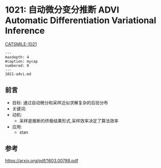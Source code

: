 # 1021: 自动微分变分推断 ADVI Automatic Differentiation Variational Inference


[CATSMILE-1021](http://catsmile.info/1021-advi.html)

```{toctree}
---
maxdepth: 4
#caption: mycap
numbered: 0
---
1021-advi.md
```

## 前言

- 目标: 通过自动微分和采样近似求解复杂的后验分布
- 关键词: 
- 动机: 
  - 采样是推断的终极结果形式,采样效率决定了算法效率
- 应用: 
  - stan

## 参考

https://arxiv.org/pdf/1603.00788.pdf